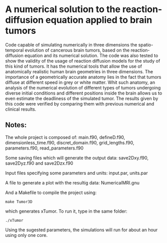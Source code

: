 # A numerical solution to the reaction-diffusion equation applied to brain tumors
Code capable of simulating numerically in three dimensions the spatio-temporal evolution of cancerous brain tumors, based on the reaction-diffusion equation and its numerical solution. The code was also tested to show the validity of the usage of reaction diffusion models for the study of this kind of tumors. It has the numerical tools that allow the use of anatomically realistic human brain geometries in three dimensions. The importance of a geometrically accurate anatomy lies in the fact that tumors diffuse at different speed in grey or white matter. Whit such anatomy, an analysis of the numerical evolution of different types of tumors undergoing diverse initial conditions and different positions inside the brain allows us to even estimate the deadliness of the simulated tumor. 
The results given by this code were verified by comparing them with previous numerical and clinical results. 

## Notes:
The whole project is composed of:
main.f90, defineD.f90, dimensionless_time.f90, discret_domain.f90, grid_lengths.f90, parameters.f90, read_parameters.f90 

Some saving files which will generate the output data: 
save2Dxy.f90, save2Dyz.f90 and save2Dzx.f90

Input files specifying some parameters and units:
input.par, units.par

A file to generate a plot with the resultig data:
NumericalMRI.gnu

And a Makefile to compile the project using:
```
make Tumor3D
```
which generates xTumor. To run it, type in the same folder:
```
./xTumor
```

Using the sugested parameters, the simulations will run for about an hour using only one core.  
